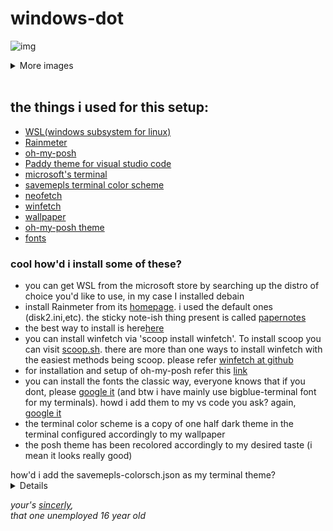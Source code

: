 # windows-dot

![img](https://github.com/blue-clouds4/windows-dot/blob/main/images/coolpc.png?raw=true)

<details>

  <summary>More images</summary>
  
  <img src="https://github.com/blue-clouds4/windows-dot/blob/main/images/coolpc2.png?raw=true" alt="coolpc2" width="400"/>
  
  <br>

  <img src="https://github.com/blue-clouds4/windows-dot/blob/main/images/coolpc3.png?raw=true" alt="coolpc3" width="400"/>

</details>

<br>

## the things i used for this setup:

- [WSL(windows subsystem for linux)](https://learn.microsoft.com/en-us/windows/wsl/about)
- [Rainmeter](https://www.rainmeter.net/)
- [oh-my-posh](https://ohmyposh.dev/)
- [Paddy theme for visual studio code](https://marketplace.visualstudio.com/items?itemName=yile-ou.paddy-color-theme)
- [microsoft's terminal](https://github.com/microsoft/terminal)
- [savemepls terminal color scheme](https://github.com/blue-clouds4/windows-dot/main/savemepls-colorsch.json)
- [neofetch](https://github.com/dylanaraps/neofetch)
- [winfetch](https://github.com/lptstr/winfetch)
- [wallpaper](https://github.com/blue-clouds4/windows-dot/blob/main/images/wallpaper.png?raw=true)
- [oh-my-posh theme](https://github.com/blue-clouds4/windows-dot/blob/main/posh/themes.omp.json)
- [fonts](https://github.com/blue-clouds4/windows-dot/main/fonts)

### cool how'd i install some of these?

- you can get WSL from the microsoft store by searching up the distro of choice you'd like to use, in my case I installed debain
- install Rainmeter from its [homepage](https://www.rainmeter.net/). i used the default ones (disk2.ini,etc). the sticky note-ish thing present is called [papernotes](https://visualskins.com/skin/paper-notes)
- the best way to install is here[here](https://github.com/dylanaraps/neofetch/wiki/Installation)
- you can install winfetch via 'scoop install winfetch'. To install scoop you can visit [scoop.sh](https://scoop.sh/). there are more than one ways to install winfetch with the easiest methods being scoop. please refer [winfetch at github](https://github.com/lptstr/winfetch)
- for installation and setup of oh-my-posh refer this [link](https://www.youtube.com/watch?v=lxNLJsDKyU4&pp=0gcJCX4JAYcqIYzv)
- you can install the fonts the classic way, everyone knows that if you dont, please [google it](https://www.google.co.in/) (and btw i have mainly use bigblue-terminal font for my terminals). howd i add them to my vs code you ask? again, [google it](https://www.google.co.in/)
- the terminal color scheme is a copy of one half dark theme in the terminal configured accordingly to my wallpaper
- the posh theme has been recolored accordingly to my desired taste (i mean it looks really good)

<summary>how'd i add the savemepls-colorsch.json as my terminal theme?</summary>

<details>

you go to the settings in your windows terminal,thats what i used and made the theme for. if you're using any other terminal you're on you're [own](https://i0.wp.com/www.printmag.com/wp-content/uploads/2011/07/2a34d8_a7fec805baeb499e8085ba26395a1216mv2.jpg?resize=586%2C330&quality=89&ssl=1).

<br>

- get to the settings in the terminal. here's an image below for the ones who dont know where and how to find it
![img](https://github.com/blue-clouds4/windows-dot/blob/main/images/nowwehavejoinedthechurchandthestate/brolacks.png?raw=true)
-now get to the lower right corner of the screen to find "Open JSON file". here's again an image that no one asked for
![img](https://github.com/blue-clouds4/windows-dot/blob/main/images/nowwehavejoinedthechurchandthestate/open-Json-file.png?raw=true)
-add the [color scheme](https://github.com/blue-clouds4/windows-dot/main/images/nowwehavejoinedthechurchandthestate/savemepls-colorsch.json) under schemes[] as shown in the picture below
![img](https://github.com/blue-clouds4/windows-dot/blob/main/images/nowwehavejoinedthechurchandthestate/settings.json.png)

</details>

<i>your's [sincerly](https://www.youtube.com/watch?v=dQw4w9WgXcQ),</i>
<br>
              <i>that one unemployed 16 year old</i>

